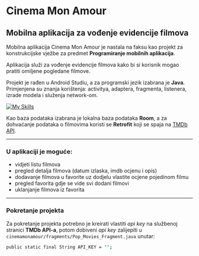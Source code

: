 # Cinema Mon Amour

## Mobilna aplikacija za vođenje evidencije filmova

Mobilna aplikacija Cinema Mon Amour je nastala na faksu kao projekt za konstrukcijske vježbe za predmet **Programiranje mobilnih aplikacija**.

Aplikacija služi za vođenje evidencije filmova kako bi si korisnik mogao pratiti omiljene pogledane filmove.

Projekt je rađen u Android Studiu, a za programski jezik izabrana je **Java**. Primjenjena su znanja korištenja: activitya, adaptera, fragmenta, listenera, izrade modela i služenja network-om.

[![My Skills](https://skills.thijs.gg/icons?i=androidstudio,java,sqlite)](https://skills.thijs.gg)

Kao baza podataka izabrana je lokalna baza podataka **Room**, a za dohvaćanje podataka o filmovima koristi se **Retrofit** koji se spaja na [TMDb API](https://www.themoviedb.org/documentation/api).

---

### U aplikaciji je moguće:

- vidjeti listu filmova
- pregled detalja filmova (datum izlaska, imdb ocjenu i opis)
- dodavanje filmova u favorite uz dodjelu vlastite ocjene pojedinom filmu
- pregled favorita gdje se vide svi dodani filmovi
- uklanjanje filmova iz favorita

---

### Pokretanje projekta

Za pokretanje projekta potrebno je kreirati vlastiti _api key_ na službenoj stranici **TMDb API-a**, potom dobiveni _api key_ zalijepiti u `cinemamonamour/fragments/Pop_Movies_Fragment.java` unutar:

```sh
public static final String API_KEY = "";
```
